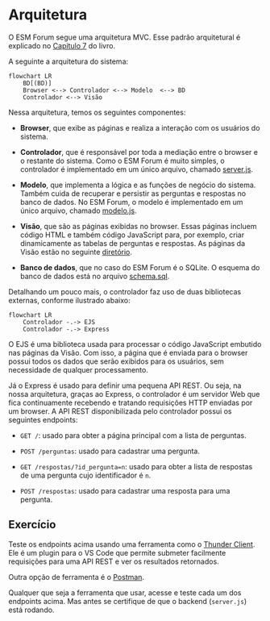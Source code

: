 # Arquitetura

O ESM Forum segue uma arquitetura MVC. Esse padrão arquitetural é explicado no [Capítulo 7](https://engsoftmoderna.info/cap7.html#arquitetura-mvc) do livro.

A seguinte a arquitetura do sistema:

```mermaid
flowchart LR
    BD[(BD)]
    Browser <--> Controlador <--> Modelo  <--> BD 
    Controlador <--> Visão
```

Nessa arquitetura, temos os seguintes componentes:

* **Browser**, que exibe as páginas e realiza a interação com os usuários do sistema.

* **Controlador**, que é responsável por toda a mediação entre o browser e o restante do sistema. Como o ESM Forum é muito simples, o controlador é implementado em um único arquivo, chamado [server.js](../server.js).

* **Modelo**, que implementa a lógica e as funções de negócio do sistema. Também cuida de recuperar e persistir as perguntas e respostas no banco de dados. No ESM Forum, o modelo é  implementado em um único arquivo, chamado [modelo.js](../modelo.js).

* **Visão**, que são as páginas exibidas no browser. Essas páginas incluem código HTML e também código JavaScript para, por exemplo, criar dinamicamente as tabelas de perguntas e respostas. As páginas da Visão estão no seguinte [diretório](../visao).

* **Banco de dados**, que no caso do ESM Forum é o SQLite. O esquema do banco de dados está no arquivo [schema.sql](../bd/schema.sql).

Detalhando um pouco mais, o controlador faz uso de duas bibliotecas externas, conforme ilustrado abaixo:

```mermaid
flowchart LR
    Controlador -.-> EJS 
    Controlador -.-> Express
```

O EJS é uma biblioteca usada para processar o código JavaScript embutido nas páginas da Visão. Com isso, a página que é enviada para o browser possui todos os dados que serão exibidos para os usuários, sem necessidade de qualquer processamento.

Já o Express é usado para definir uma pequena API REST. Ou seja, na nossa arquitetura, graças ao Express, o controlador é um servidor Web que fica continuamente recebendo e tratando requisições HTTP enviadas por um browser. A API REST disponibilizada pelo controlador possui os seguintes endpoints:

* ``GET /``: usado para obter a página principal com a lista de perguntas.

* ``POST /perguntas``: usado para cadastrar uma pergunta.

* ``GET /respostas/?id_pergunta=n``: usado para obter a lista de respostas de uma pergunta cujo identificador é `n`.

* ``POST /respostas``: usado para cadastrar uma resposta para uma pergunta.

## Exercício

Teste os endpoints acima usando uma ferramenta 
como o [Thunder Client](https://marketplace.visualstudio.com/items?itemName=rangav.vscode-thunder-client). 
Ele é um plugin para o VS Code que permite submeter facilmente requisições para uma
API REST e ver os resultados retornados. 

Outra opção de ferramenta é o [Postman](https://www.postman.com/).

Qualquer que seja a ferramenta que usar, acesse e teste cada um dos endpoints acima. Mas antes se certifique de que o backend (``server.js``) está rodando.